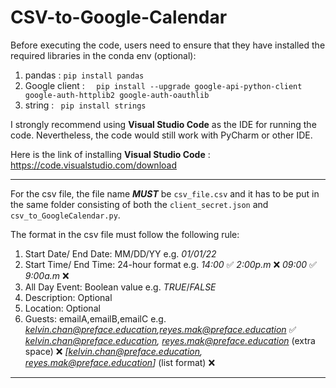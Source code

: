 # CSV-to-Google-Calendar

Before executing the code, users need to ensure that they have installed the required libraries in the conda env (optional):
1. pandas : ``` pip install pandas ```
2. Google client : ```  pip install --upgrade google-api-python-client google-auth-httplib2 google-auth-oauthlib```
3. string : ``` pip install strings```


I strongly recommend using **Visual Studio Code** as the IDE for running the code.
Nevertheless, the code would still work with PyCharm or other IDE.

Here is the link of installing **Visual Studio Code** : https://code.visualstudio.com/download

___________________________________________________________________________________________________________________________________________________________

For the csv file, the file name ***MUST*** be ```csv_file.csv``` and it has to be put in the same folder consisting of both the 
```client_secret.json``` and ```csv_to_GoogleCalendar.py```.

The format in the csv file must follow the following rule:
1. Start Date/ End Date: MM/DD/YY e.g. *01/01/22*
2. Start Time/ End Time: 24-hour format e.g. *14:00* ✅ *2:00p.m* ❌ *09:00* ✅ *9:00a.m* ❌
3. All Day Event: Boolean value e.g. *TRUE*/*FALSE*
4. Description: Optional
5. Location: Optional
6. Guests: emailA,emailB,emailC e.g. *kelvin.chan@preface.education,reyes.mak@preface.education* ✅ *kelvin.chan@preface.education, reyes.mak@preface.education* (extra space) ❌ *[kelvin.chan@preface.education, reyes.mak@preface.education]* (list format) ❌

___________________________________________________________________________________________________________________________________________________________




